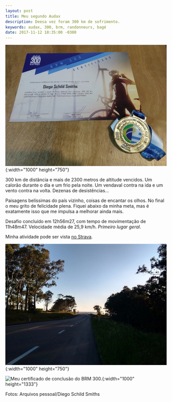 ```yaml
---
layout: post
title: Meu segundo Audax
description: Deesa vez foram 300 km de sofrimento.
keywords: audax, 300, brm, randonneurs, bagé
date: 2017-11-12 18:35:00 -0300
---
```


![Meu certificado de conclusão do BRM 300.](/assets/images/blog/2017-11-12-meu_segundo_audax/audax-01.webp){:width="1000" height="750"}

300 km de distância e mais de 2300 metros de altitude vencidos. Um calorão durante o dia e um frio pela noite. Um vendaval contra na ida e um vento contra na volta. Dezenas de desistências...

Paisagens belíssimas do país vizinho, coisas de encantar os olhos. No final o meu grito de felicidade plena. Fiquei abaixo da minha meta, mas é exatamente isso que me impulsa a melhorar ainda mais.

Desafio concluído em 12h56m27, com tempo de movimentação de 11h48m47. Velocidade média de 25,9 km/h. *Primeiro lugar geral*.

Minha atividade pode ser vista [no Strava](https://www.strava.com/activities/1271431539).

![Meu certificado de conclusão do BRM 300.](/assets/images/blog/2017-11-12-meu_segundo_audax/audax-02.webp){:width="1000" height="750"}

![Meu certificado de conclusão do BRM 300.](/assets/images/blog/2017-11-12-meu_segundo_audax/audax.webp){:width="1000" height="1333"}

Fotos: Arquivos pessoal/Diego Schild Smiths
